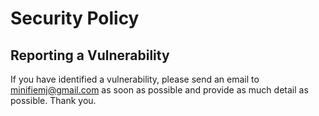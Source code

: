 # Security Policy

## Reporting a Vulnerability

If you have identified a vulnerability, please send an email to minifiemj@gmail.com as soon as possible and provide as much detail as possible. Thank you.
